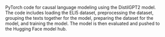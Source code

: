 PyTorch code for causal language modeling using the DistilGPT2 model. The code includes loading the ELI5 dataset, preprocessing the dataset, grouping the texts together for the model, preparing the dataset for the model, and training the model. The model is then evaluated and pushed to the Hugging Face model hub.
